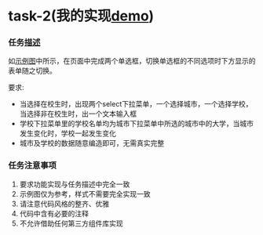 # task-2(我的实现[demo](https://huanguolin.github.io/ife2017spring-prac/yaoyao-faculty/task-3/index.html))

### 任务[描述](http://ife.baidu.com/course/detail/id/106) 
       
如[示例图](http://7xrp04.com1.z0.glb.clouddn.com/task_2_31_1.jpg)中所示，在页面中完成两个单选框，切换单选框的不同选项时下方显示的表单随之切换。
    
要求:   
* 当选择在校生时，出现两个select下拉菜单，一个选择城市，一个选择学校，当选择非在校生时，出一个文本输入框   
* 学校下拉菜单里的学校名单均为城市下拉菜单中所选的城市中的大学，当城市发生变化时，学校一起发生变化
* 城市及学校的数据随意编造即可，无需真实完整

### 任务注意事项
1. 要求功能实现与任务描述中完全一致
2. 示例图仅为参考，样式不需要完全实现一致
3. 请注意代码风格的整齐、优雅
4. 代码中含有必要的注释
5. 不允许借助任何第三方组件库实现
